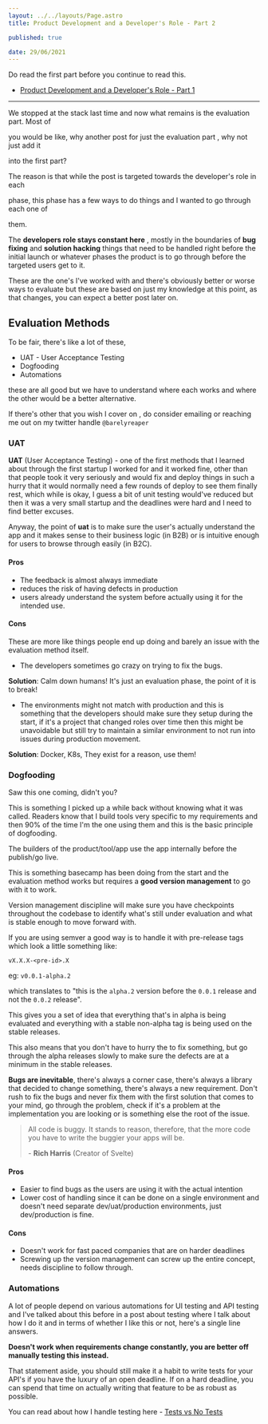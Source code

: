 ```yaml
---
layout: ../../layouts/Page.astro
title: Product Development and a Developer's Role - Part 2

published: true

date: 29/06/2021
---
```


Do read the first part before you continue to read this.

- [Product Development and a Developer's Role - Part 1](/posts/product-development-and-a-developers-role.html)

---

We stopped at the stack last time and now what remains is the evaluation part. Most of

you would be like, why another post for just the evaluation part , why not just add it

into the first part?

The reason is that while the post is targeted towards the developer's role in each

phase, this phase has a few ways to do things and I wanted to go through each one of

them.

The **developers role stays constant here** , mostly in the boundaries of **bug fixing** and **solution hacking** things that need to be handled right before the initial launch or whatever phases the product is to go through before the targeted users get to it.

These are the one's I've worked with and there's obviously better or worse ways to evaluate but these are based on just my knowledge at this point, as that changes, you can expect a better post later on.

## Evaluation Methods

To be fair, there's like a lot of these,

- UAT - User Acceptance Testing
- Dogfooding
- Automations

these are all good but we have to understand where each works and where the other would be a better alternative.

If there's other that you wish I cover on , do consider emailing or reaching me out on my twitter handle `@barelyreaper`

### UAT

**UAT** (User Acceptance Testing) - one of the first methods that I learned about through the first startup I worked for and it worked fine, other than that people took it very seriously and would fix and deploy things in such a hurry that it would normally need a few rounds of deploy to see them finally rest, which while is okay, I guess a bit of unit testing would've reduced but then it was a very small startup and the deadlines were hard and I need to find better excuses.

Anyway, the point of **uat** is to make sure the user's actually understand the app and it makes sense to their business logic (in B2B) or is intuitive enough for users to browse through easily (in B2C).

#### Pros

- The feedback is almost always immediate
- reduces the risk of having defects in production
- users already understand the system before actually using it for the intended use.

#### Cons

These are more like things people end up doing and barely an issue with the evaluation method itself.

- The developers sometimes go crazy on trying to fix the bugs.

**Solution**: Calm down humans! It's just an evaluation phase, the point of it is to break!

- The environments might not match with production and this is something that the developers should make sure they setup during the start, if it's a project that changed roles over time then this might be unavoidable but still try to maintain a similar environment to not run into issues during production movement.

**Solution**: Docker, K8s, They exist for a reason, use them!

### Dogfooding

Saw this one coming, didn't you?

This is something I picked up a while back without knowing what it was called. Readers know that I build tools very specific to my requirements and then 90% of the time I'm the one using them and this is the basic principle of dogfooding.

The builders of the product/tool/app use the app internally before the publish/go live.

This is something basecamp has been doing from the start and the evaluation method works but requires a **good version management** to go with it to work.

Version management discipline will make sure you have checkpoints throughout the codebase to identify what's still under evaluation and what is stable enough to move forward with.

If you are using semver a good way is to handle it with pre-release tags which look a little something like:

`vX.X.X-<pre-id>.X`

eg: `v0.0.1-alpha.2`

which translates to "this is the `alpha.2` version before the `0.0.1` release and not the `0.0.2` release".

This gives you a set of idea that everything that's in alpha is being evaluated and everything with a stable non-alpha tag is being used on the stable releases.

This also means that you don't have to hurry the to fix something, but go through the alpha releases slowly to make sure the defects are at a minimum in the stable releases.

**Bugs are inevitable**, there's always a corner case, there's always a library that decided to change something, there's always a new requirement. Don't rush to fix the bugs and never fix them with the first solution that comes to your mind, go through the problem, check if it's a problem at the implementation you are looking or is something else the root of the issue.

> All code is buggy. It stands to reason, therefore, that the more code you have to write the buggier your apps will be.
>
> \- **Rich Harris** (Creator of Svelte)

#### Pros

- Easier to find bugs as the users are using it with the actual intention
- Lower cost of handling since it can be done on a single environment and doesn't need separate dev/uat/production environments, just dev/production is fine.

#### Cons

- Doesn't work for fast paced companies that are on harder deadlines
- Screwing up the version management can screw up the entire concept, needs discipline to follow through.

### Automations

A lot of people depend on various automations for UI testing and API testing and I've talked about this before in a post about testing where I talk about how I do it and in terms of whether I like this or not, here's a single line answers.

**Doesn't work when requirements change constantly, you are better off manually testing this instead.**

That statement aside, you should still make it a habit to write tests for your API's if you have the luxury of an open deadline. If on a hard deadline, you can spend that time on actually writing that feature to be as robust as possible.

You can read about how I handle testing here - [Tests vs No Tests](posts/31052021-Tests-vs-No-Tests.html)
